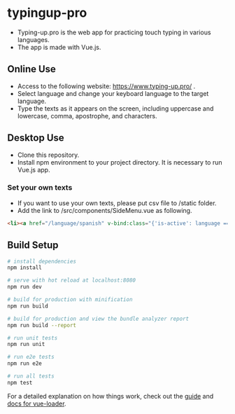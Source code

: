 # typingup-pro
- Typing-up.pro is the web app for practicing touch typing in various languages.
- The app is made with Vue.js.

## Online Use
- Access to the following website: https://www.typing-up.pro/ .
- Select language and change your keyboard language to the target language.
- Type the texts as it appears on the screen, including uppercase and lowercase, comma, apostrophe, and characters.

## Desktop Use
- Clone this repository.
- Install npm environment to your project directory. It is necessary to run Vue.js app.

### Set your own texts
- If you want to use your own texts, please put csv file to /static folder.
- Add the link to /src/components/SideMenu.vue as following.

```html
<li><a href="/language/spanish" v-bind:class="{'is-active': language === 'Spanish'}">Spanish</a></li>
```

## Build Setup

``` bash
# install dependencies
npm install

# serve with hot reload at localhost:8080
npm run dev

# build for production with minification
npm run build

# build for production and view the bundle analyzer report
npm run build --report

# run unit tests
npm run unit

# run e2e tests
npm run e2e

# run all tests
npm test
```

For a detailed explanation on how things work, check out the [guide](http://vuejs-templates.github.io/webpack/) and [docs for vue-loader](http://vuejs.github.io/vue-loader).
